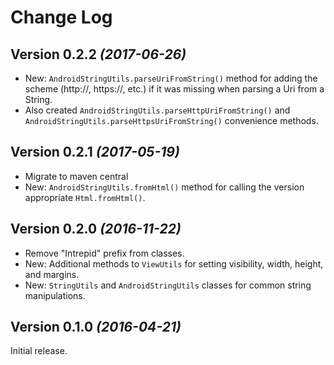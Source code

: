 Change Log
==========

Version 0.2.2 *(2017-06-26)*
----------------------------
* New:  `AndroidStringUtils.parseUriFromString()` method for adding the scheme (http://, https://, etc.) if it was missing when parsing a Uri from a String.
* Also created `AndroidStringUtils.parseHttpUriFromString()` and `AndroidStringUtils.parseHttpsUriFromString()` convenience methods.

Version 0.2.1 *(2017-05-19)*
----------------------------
* Migrate to maven central
* New: `AndroidStringUtils.fromHtml()` method for calling the version appropriate `Html.fromHtml()`.

Version 0.2.0 *(2016-11-22)*
----------------------------
* Remove "Intrepid" prefix from classes.
* New: Additional methods to `ViewUtils` for setting visibility, width, height, and margins.
* New: `StringUtils` and `AndroidStringUtils` classes for common string manipulations.


Version 0.1.0 *(2016-04-21)*
----------------------------
Initial release.
